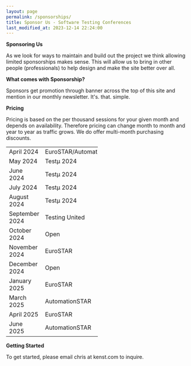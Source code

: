 ```yaml
---
layout: page
permalink: /sponsorships/
title: Sponsor Us - Software Testing Conferences
last_modified_at: 2023-12-14 22:24:00
---
```


**Sponsoring Us**

As we look for ways to maintain and build out the project we think allowing limited sponsorships makes sense. This will
allow us to bring in other people (professionals) to help design and make the site better over all.

**What comes with Sponsorship?**

Sponsors get promotion through banner across the top of this site and mention in our monthly newsletter. It's. that.
simple.

**Pricing**

Pricing is based on the per thousand sessions for your given month and depends on availability. Therefore pricing can
change month to month and year to year as traffic grows. We do offer multi-month purchasing discounts.

<table style="width:50%" align="center">
  <tr>
    <td>April 2024</td>
    <td>EuroSTAR/AutomationSTAR</td>
  </tr>
  <tr>
    <td>May 2024</td>
    <td>Testμ 2024</td>
  </tr>
  <tr>
    <td>June 2024</td>
    <td>Testμ 2024</td>
  </tr>
  <tr>
    <td>July 2024</td>
    <td>Testμ 2024</td>
  </tr>
  <tr>
    <td>August 2024</td>
    <td>Testμ 2024</td>
  </tr>
  <tr>
    <td>September 2024</td>
    <td>Testing United</td>
  </tr>
  <tr>
    <td>October 2024</td>
    <td>Open</td>
  </tr>
  <tr>
    <td>November 2024</td>
    <td>EuroSTAR</td>
  </tr>
  <tr>
    <td>December 2024</td>
    <td>Open</td>
  </tr>
  <tr>
    <td>January 2025</td>
    <td>EuroSTAR</td>
  </tr>
  <tr>
    <td>March 2025</td>
    <td>AutomationSTAR</td>
  </tr>
  <tr>
    <td>April 2025</td>
    <td>EuroSTAR</td>
  </tr>
  <tr>
    <td>June 2025</td>
    <td>AutomationSTAR</td>
  </tr>
</table>

**Getting Started**

To get started, please email chris at kenst.com to inquire.
